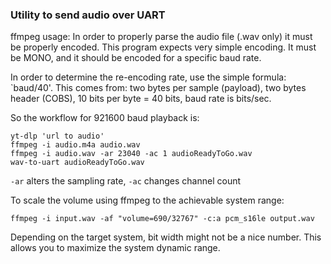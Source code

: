 ### Utility to send audio over UART

ffmpeg usage: In order to properly parse the audio file (.wav only) it must be properly encoded. This program expects very simple encoding. It must be MONO, and it should be encoded for a specific baud rate.

In order to determine the re-encoding rate, use the simple formula: `baud/40'. This comes from: two bytes per sample (payload), two bytes header (COBS), 10 bits per byte = 40 bits, baud rate is bits/sec.

So the workflow for 921600 baud playback is:
```
yt-dlp 'url to audio'
ffmpeg -i audio.m4a audio.wav
ffmpeg -i audio.wav -ar 23040 -ac 1 audioReadyToGo.wav
wav-to-uart audioReadyToGo.wav
```
`-ar` alters the sampling rate, `-ac` changes channel count


To scale the volume using ffmpeg to the achievable system range:

`ffmpeg -i input.wav -af "volume=690/32767" -c:a pcm_s16le output.wav`

Depending on the target system, bit width might not be a nice number. This allows you to maximize the system dynamic range.